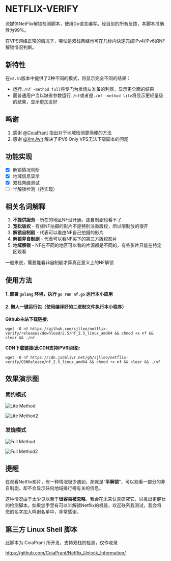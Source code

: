 # NETFLIX-VERIFY

流媒体NetFlix解锁检测脚本，使用Go语言编写。经目前的所有反馈，本脚本准确性为99%。

在VPS网络正常的情况下，哪怕是双栈网络也可在几秒内快速完成IPv4/IPv6的NF解锁情况判断。

## 新特性

在`v2.51`版本中提供了2种不同的模式，将显示完全不同的结果：

* 运行`./nf -method full`将专门为发烧友准备的利器，显示更全面的结果
* 而普通用户当以缺省参数运行`./nf`或者是`./nf -method lite`将显示更轻量级的结果，显示更加友好

## 鸣谢

1. 感谢 [@CoiaPrant](https://github.com/CoiaPrant) 指出对于地域检测更简便的方法
2. 感谢 [@XmJwit](https://github.com/XmJwit) 解决了IPV6 Only VPS无法下载脚本的问题

## 功能实现

- [X] 解锁情况判断
- [X] 地域信息显示
- [X] 双栈网络测试
- [ ] 半解锁检测（待实现）

## 相关名词解释

1. **不提供服务** - 所在的地区NF没开通，连自制剧也看不了
2. **宽松版权** - 有些NF拍摄的影片不是特别注重版权，所以限制放的很开
3. **解锁自制剧** - 代表可以看由NF自己拍摄的影片
4. **解锁非自制剧** - 代表可以看NF买下的第三方版权影片
5. **地域解锁** - NF在不同的地区可以看的片源都是不同的，有些影片只能在特定区观看

一般来说，需要能看非自制剧才算真正意义上的NF解锁

## 使用方法

#### 1. 部署 `golang` 环境，执行 `go run nf.go` 运行本小应用

#### 2. 懒人一键运行包（使用编译好的二进制文件执行本小程序）

**Github主站下载链接:**
  
  `wget -O nf https://github.com/sjlleo/netflix-verify/releases/download/2.5/nf_2.5_linux_amd64 && chmod +x nf && clear && ./nf`

**CDN下载链接(此CDN支持IPV6网络):**

  `wget -O nf https://cdn.jsdelivr.net/gh/sjlleo/netflix-verify/CDNRelease/nf_2.5_linux_amd64 && chmod +x nf && clear && ./nf`

## 效果演示图

### 简约模式

![Lite Method](https://user-images.githubusercontent.com/13616352/110276737-c5b80100-800e-11eb-8281-b4c3c9bd63a0.png)


![Lite Method2](https://user-images.githubusercontent.com/13616352/110276620-7e317500-800e-11eb-9a21-3800b9c687c5.png)

### 发烧模式

![Full Method](https://user-images.githubusercontent.com/13616352/110276768-d9636780-800e-11eb-9b10-3ada67402f94.png)


![Full Method2](https://user-images.githubusercontent.com/13616352/110276684-a4efab80-800e-11eb-8e73-4facf417ab52.png)

## 提醒

在观看Netflix影片，有一种情况极少遇到，那就是“**半解锁**”，可以观看一部分的非自制剧，却不会显示任何地域排行榜有关的信息。

这种情况由于太少见以至于**很容易被忽略**，我会在未来认真研究它，以推出更健壮的检测脚本。如果您手里有可以半解锁Netflix的机器，欢迎联系我测试，我会将您的名字加入鸣谢名单中，非常感谢。

## 第三方 Linux Shell 脚本

此脚本为 CoiaPrant 所开发，支持双栈的检测，仅作收录

https://github.com/CoiaPrant/Netflix_Unlock_Information/

